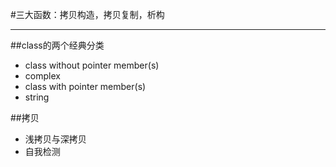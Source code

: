 #三大函数：拷贝构造，拷贝复制，析构

------

##class的两个经典分类

- class without pointer member(s)
 - complex
- class with pointer member(s)
 - string

##拷贝

- 浅拷贝与深拷贝    
- 自我检测